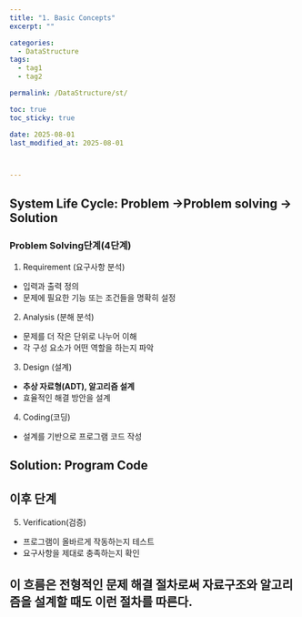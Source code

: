 ```yaml
---
title: "1. Basic Concepts"
excerpt: ""

categories:
  - DataStructure
tags:
  - tag1
  - tag2

permalink: /DataStructure/st/

toc: true
toc_sticky: true

date: 2025-08-01
last_modified_at: 2025-08-01



---
```


## System Life Cycle: Problem ->Problem solving -> Solution

### Problem Solving단계(4단계)  

1. Requirement (요구사항 분석)
- 입력과 출력 정의
- 문제에 필요한 기능 또는 조건들을 명확히 설정

2. Analysis (분해 분석)
- 문제를 더 작은 단위로 나누어 이해
- 각 구성 요소가 어떤 역할을 하는지 파악

3. Design (설계)
- **추상 자료형(ADT), 알고리즘 설계**
- 효율적인 해결 방안을 설계

4. Coding(코딩)
- 설계를 기반으로 프로그램 코드 작성


## Solution: Program Code

## 이후 단계
5. Verification(검증)
- 프로그램이 올바르게 작동하는지 테스트
- 요구사항을 제대로 충족하는지 확인


## 이 흐름은 전형적인 문제 해결 절차로써 자료구조와 알고리즘을 설계할 때도 이런 절차를 따른다.